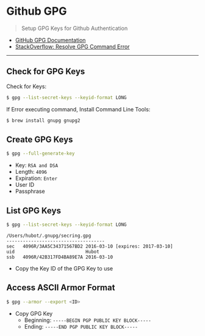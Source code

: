 # Github GPG

> Setup GPG Keys for Github Authentication

* [GitHub GPG Documentation](https://help.github.com/en/github/authenticating-to-github/managing-commit-signature-verification)
* [StackOverflow: Resolve GPG Command Error](https://stackoverflow.com/questions/27041885/how-to-resolve-gpg-command-not-found-error-during-rvm-installation)

---

## Check for GPG Keys

Check for Keys:
```bash
$ gpg --list-secret-keys --keyid-format LONG
```

If Error executing command, Install Command Line Tools:
```bash
$ brew install gnupg gnupg2
```

## Create GPG Keys

```bash
$ gpg --full-generate-key
```

* Key: `RSA and DSA`
* Length: `4096`
* Expiration: `Enter`
* User ID
* Passphrase

## List GPG Keys

```bash
$ gpg --list-secret-keys --keyid-format LONG
```

```
/Users/hubot/.gnupg/secring.gpg
------------------------------------
sec   4096R/3AA5C34371567BD2 2016-03-10 [expires: 2017-03-10]
uid                          Hubot
ssb   4096R/42B317FD4BA89E7A 2016-03-10
```

* Copy the Key ID of the GPG Key to use

## Access ASCII Armor Format

```bash
$ gpg --armor --export <ID>
```

* Copy GPG Key
  * Beginning: `-----BEGIN PGP PUBLIC KEY BLOCK-----`
  * Ending: `-----END PGP PUBLIC KEY BLOCK-----`

